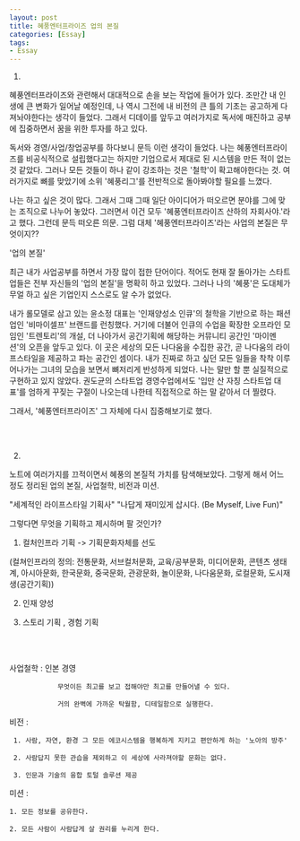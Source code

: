 ```yaml
---
layout: post
title: 혜풍엔터프라이즈 업의 본질 
categories: [Essay]
tags: 
- Essay
---
```


01. 

 

혜풍엔터프라이즈와 관련해서 대대적으로 손을 보는 작업에 들어가 있다. 조만간 내 인생에 큰 변화가 일어날 예정인데, 나 역시 그전에 내 비전의 큰 틀의 기초는 공고하게 다져놔야한다는 생각이 들었다. 그래서 디데이를 앞두고 여러가지로 독서에 매진하고 공부에 집중하면서 꿈을 위한 투자를 하고 있다. 

 

독서와 경영/사업/창업공부를 하다보니 문득 이런 생각이 들었다. 나는 혜풍엔터프라이즈를 비공식적으로 설립했다고는 하지만 기업으로서 제대로 된 시스템을 만든 적이 없는 것 같았다. 그러나 모든 것들이 하나 같이 강조하는 것은 '철학'이 확고해야한다는 것. 여러가지로 뼈를 맞았기에 소위 '혜풍리그'를 전반적으로 돌아봐야할 필요를 느꼈다.

 

나는 하고 싶은 것이 많다. 그래서 그때 그때 일단 아이디어가 떠오르면 분야를 그에 맞는 조직으로 나누어 놓았다. 그러면서 이건 모두 '혜풍엔터프라이즈 산하의 자회사야.'라고 했다. 그런데 문득 떠오른 의문. 그럼 대체 '혜풍엔터프라이즈'라는 사업의 본질은 무엇이지??

 

 

'업의 본질'

 

 

최근 내가 사업공부를 하면서 가장 많이 접한 단어이다. 적어도 현재 잘 돌아가는 스타트업들은 전부 자신들의 '업의 본질'을 명확히 하고 있었다. 그러나 나의 '혜풍'은 도대체가 무얼 하고 싶은 기업인지 스스로도 알 수가 없었다. 

 

내가 롤모델로 삼고 있는 윤소정 대표는 '인재양성소 인큐'의 철학을 기반으로 하는 패션업인 '비마이셀프' 브랜드를 런칭했다. 거기에 더불어 인큐의 수업을 확장한 오프라인 모임인 '트렌토리'의 개설, 더 나아가서 공간기획에 해당하는 커뮤니티 공간인 '마이멘션'의 오픈을 앞두고 있다. 이 곳은 세상의 모든 나다움을 수집한 공간, 곧 나다움의 라이프스타일을 제공하고 파는 공간인 셈이다. 내가 진짜로 하고 싶던 모든 일들을 착착 이루어나가는 그녀의 모습을 보면서 뼈저리게 반성하게 되었다. 나는 말만 할 뿐 실질적으로 구현하고 있지 않았다. 권도균의 스타트업 경영수업에서도 '입만 산 자칭 스타트업 대표'를 엄하게 꾸짖는 구절이 나오는데 나한테 직접적으로 하는 말 같아서 더 찔렸다. 

 

그래서, '혜풍엔터프라이즈' 그 자체에 다시 집중해보기로 했다.

 
<br>
<br>
 

02.

 

노트에 여러가지를 끄적이면서 혜풍의 본질적 가치를 탐색해보았다. 그렇게 해서 어느 정도 정리된 업의 본질, 사업철학, 비전과 미션.

 

"세계적인 라이프스타일 기획사"  "나답게 재미있게 삽시다. (Be Myself, Live Fun)"

그렇다면 무엇을 기획하고 제시하며 팔 것인가?

 

1) 컬처인프라 기획 -> 기획문화자체를 선도

(컬쳐인프라의 정의: 전통문화, 서브컬처문화, 교육/공부문화, 미디어문화, 콘텐츠 생태계, 아시아문화, 한국문화, 중국문화, 관광문화, 놀이문화, 나다움문화, 로컬문화, 도시재생(공간기획))

2) 인재 양성

3) 스토리 기획 , 경험 기획


<br>
<br>


사업철학 : 인본 경영

                무엇이든 최고를 보고 접해야만 최고를 만들어낼 수 있다.

                거의 완벽에 가까운 탁월함, 디테일함으로 실행한다.

 

비전 : 

     1. 사람, 자연, 환경 그 모든 에코시스템을 행복하게 지키고 편안하게 하는 '노아의 방주'

     2. 사람답지 못한 관습을 제외하고 이 세상에 사라져야할 문화는 없다.

     3. 인문과 기술의 융합 토털 솔루션 제공

 

미션 :

    1. 모든 정보를 공유한다.

    2. 모든 사람이 사람답게 살 권리를 누리게 한다.
